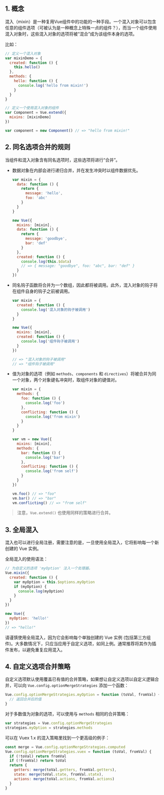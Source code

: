 ## 1. 概念

混入（mixin）是一种复用Vue组件中的功能的一种手段。一个混入对象可以包含任意的组件选项（可被认为是一种概念上特殊一点的组件？），而当一个组件使用混入对象时，这些混入对象的选项将被“混合”成为该组件本身的选项。

比如：

```js
// 定义一个混入对象
var mixinDemo = {
  created: function () {
    this.hello()
  },
  methods: {
    hello: function () {
      console.log('hello from mixin!')
    }
  }
}

// 定义一个使用混入对象的组件
var Component = Vue.extend({
  mixins: [mixinDemo]
})

var component = new Component() // => "hello from mixin!"
```

## 2. 同名选项合并的规则

当组件和混入对象含有同名选项时，这些选项将进行“合并”。

- 数据对象在内部会进行递归合并，并在发生冲突时以组件数据优先。

    ```js
    var mixin = {
      data: function () {
        return {
          message: 'hello',
          foo: 'abc'
        }
      }
    }
    
    new Vue({
      mixins: [mixin],
      data: function () {
        return {
          message: 'goodbye',
          bar: 'def'
        }
      },
      created: function () {
        console.log(this.$data)
        // => { message: "goodbye", foo: "abc", bar: "def" }
      }
    })
    ```

- 同名钩子函数将合并为一个数组，因此都将被调用。此外，混入对象的钩子将在组件自身的钩子之前被调用。

    ```js
    var mixin = {
      created: function () {
        console.log('混入对象的钩子被调用')
      }
    }
    
    new Vue({
      mixins: [mixin],
      created: function () {
        console.log('组件钩子被调用')
      }
    })
    
    // => "混入对象的钩子被调用"
    // => "组件钩子被调用"
    ```

- 值为对象的选项（例如 `methods`、`components` 和 `directives`）将被合并为同一个对象，两个对象键名冲突时，取组件对象的键值对。

    ```js
    var mixin = {
      methods: {
        foo: function () {
          console.log('foo')
        },
        conflicting: function () {
          console.log('from mixin')
        }
      }
    }
    
    var vm = new Vue({
      mixins: [mixin],
      methods: {
        bar: function () {
          console.log('bar')
        },
        conflicting: function () {
          console.log('from self')
        }
      }
    })
    
    vm.foo() // => "foo"
    vm.bar() // => "bar"
    vm.conflicting() // => "from self"
    ```

> 注意，`Vue.extend()` 也使用同样的策略进行合并。

## 3. 全局混入

混入也可以进行全局注册，需要注意的是，一旦使用全局混入，它将影响每一个新创建的 Vue 实例。

全局混入的使用语法：

```js
// 为自定义的选项 'myOption' 注入一个处理器。
Vue.mixin({
  created: function () {
    var myOption = this.$options.myOption
    if (myOption) {
      console.log(myOption)
    }
  }
})

new Vue({
  myOption: 'hello!'
})
// => "hello!"
```

请谨慎使用全局混入，因为它会影响每个单独创建的 Vue 实例 (包括第三方组件)。大多数情况下，只应当应用于自定义选项，如同上例。通常推荐将其作为插件发布，以避免重复应用混入。

## 4. 自定义选项合并策略

自定义选项默认使用覆盖已有值的合并策略，如果想让自定义选项以自定义逻辑合并，可以向 `Vue.config.optionMergeStrategies` 添加一个函数：

```js
Vue.config.optionMergeStrategies.myOption = function (toVal, fromVal) {
  // 返回合并后的值
}
```

对于多数值为对象的选项，可以使用与 `methods` 相同的合并策略：

```js
var strategies = Vue.config.optionMergeStrategies
strategies.myOption = strategies.methods
```

可以在 Vuex 1.x 的混入策略里找到一个更高级的例子：

```js
const merge = Vue.config.optionMergeStrategies.computed
Vue.config.optionMergeStrategies.vuex = function (toVal, fromVal) {
  if (!toVal) return fromVal
  if (!fromVal) return toVal
  return {
    getters: merge(toVal.getters, fromVal.getters),
    state: merge(toVal.state, fromVal.state),
    actions: merge(toVal.actions, fromVal.actions)
  }
}
```
